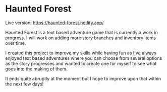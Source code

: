 # Haunted Forest #

Live version: https://haunted-forest.netlify.app/

Haunted Forest is a text based adventure game that is currently a work in progress. I will work on adding more story branches and inventory items over time.

I created this project to improve my skills while having fun as I've always enjoyed text based adventures where you can choose from several options as the story progresses and wanted to create one for myself to see what goes into the making of them.

It ends quite abruptly at the moment but I hope to improve upon that within the next few days!